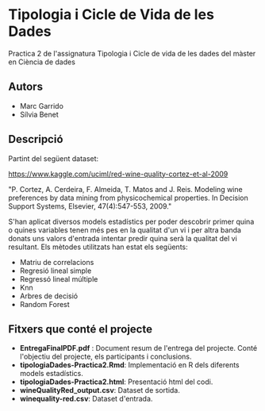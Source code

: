 # Tipologia i Cicle de Vida de les Dades

Practica 2 de l'assignatura Tipologia i Cicle de vida de les dades del màster en Ciència de dades

## Autors

* Marc Garrido
* Sílvia Benet

## Descripció

 Partint del següent dataset:
 
 https://www.kaggle.com/uciml/red-wine-quality-cortez-et-al-2009

"P. Cortez, A. Cerdeira, F. Almeida, T. Matos and J. Reis.
Modeling wine preferences by data mining from physicochemical properties. In Decision Support Systems, Elsevier, 47(4):547-553, 2009."
 
 S'han aplicat diversos models estadístics per poder descobrir primer quina o quines variables tenen més pes en la qualitat d'un vi i per altra banda donats uns valors d'entrada intentar predir quina serà la qualitat del vi resultant. Els mètodes utilitzats han estat els següents:
 
 * Matriu de correlacions 
 * Regresió lineal simple
 * Regressó lineal múltiple
 * Knn
 * Arbres de decisió
 * Random Forest

## Fitxers que conté el projecte

* **EntregaFinalPDF.pdf** : Document resum de l'entrega del projecte. Conté l'objectiu del projecte, els participants i conclusions.
* **tipologiaDades-Practica2.Rmd**: Implementació en R dels diferents models estadístics.
* **tipologiaDades-Practica2.html**: Presentació html del codi.
* **wineQualityRed_output.csv**: Dataset de sortida.
* **winequality-red.csv**: Dataset d'entrada.
